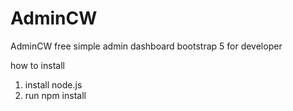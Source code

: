 # AdminCW
AdminCW free simple admin dashboard bootstrap 5 for developer


how to install

1. install node.js
2. run npm install
